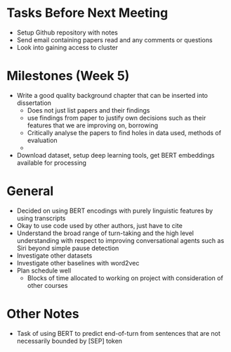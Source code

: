 
# Tasks Before Next Meeting
- Setup Github repository with notes
- Send email containing papers read and any comments or questions 
- Look into gaining access to cluster

# Milestones (Week 5)
- Write a good quality background chapter that can be inserted into dissertation 
	- Does not just list papers and their findings 
	- use findings from paper to justify own decisions such as their features that we are improving on, borrowing
	- Critically analyse the papers to find holes in data used, methods of evaluation
	- 
- Download dataset, setup deep learning tools, get BERT embeddings available for processing  
# General 
- Decided on using BERT encodings with purely linguistic features by using transcripts
- Okay to use code used by other authors, just have to cite
- Understand the broad range of turn-taking and the high level understanding with respect to improving conversational agents such as Siri beyond simple pause detection
- Investigate other datasets
- Investigate other baselines with word2vec
- Plan schedule well 
	- Blocks of time allocated to working on project with consideration of other courses

# Other Notes
- Task of using BERT to predict end-of-turn from sentences that are not necessarily bounded by [SEP] token